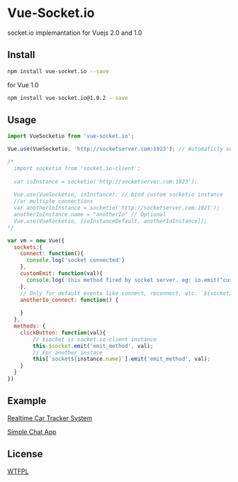 # Vue-Socket.io
socket.io implemantation for Vuejs 2.0 and 1.0

## Install

  ``` bash
  npm install vue-socket.io --save
  ```
  for Vue 1.0

  ``` bash
  npm install vue-socket.io@1.0.2 --save
  ```
  
## Usage

``` js
import VueSocketio from 'vue-socket.io';

Vue.use(VueSocketio, 'http://socketserver.com:1923'); // Automaticly socket connect from url string

/*
  import socketio from 'socket.io-client';
  
  var ioInstance = socketio('http://socketserver.com:1923');
  
  Vue.use(VueSocketio, ioInstance); // bind custom socketio instance
  //or multiple connections
  var anotherIoInstance = socketio('http://socketserver.com:1921');
  anotherIoInstance.name = "anotherIo" // Optional
  Vue.use(VueSocketio, [ioInstanceDefault, anotherIoInstance]);
*/

var vm = new Vue({
  sockets:{
    connect: function(){
      console.log('socket connected')
    },
    customEmit: function(val){
      console.log('this method fired by socket server. eg: io.emit("customEmit", data)')
    },
    // Only for default events like connect, reconnect, etc. `${socketInstanceName}_${defaultEvent}`. Example:
    anotherIo_connect: function() {
      
    }
  },
  methods: {
    clickButton: function(val){
        // $socket is socket.io-client instance
        this.$socket.emit('emit_method', val);
        // For another instace
        this[`socket${instance.name}`].emit('emit_method', val);
    }
  }
})
```

## Example
[Realtime Car Tracker System](http://metinseylan.com/)

[Simple Chat App](http://metinseylan.com/vuesocketio/)

## License
[WTFPL](http://www.wtfpl.net/)
